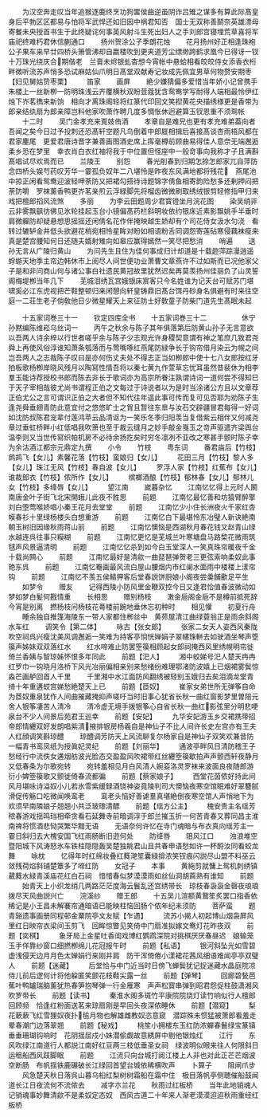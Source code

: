 <!-- { "loadSidebar": true } -->
　　为汉空奔走叹当年追猴逐鹿终烹功狗畱侯曲逆虽阴诈吕雉之谋多有算此际髙皇身后平勃区区都易与怕将军武悍还如旧因中祸君知否　国士无双称善鬬奈英雄漂母寄餐未央授首书生于此终疑诧何事英风射斗生死出妇人之手刘郎宫寝埋荒草喜将军庙祀终难朽君休信蒯通口
　　扬州贺涂公子季朗花烛
　　花月扬州好正相逢珠袍公子果车来早廿四桥头箫管沸却自嬴楼吹到更夹道芳尘缥缈跨鹤求凰今已得讶一钗十万珠光绕庆合期偕老　兰膏未烬银虬杳想今宵帐中悬蛤相看皎皎侍女添香衣桁畔微听流苏声悄多恐试麻姑仙爪明日髙堂双献寿记妆成先佩宜男草何物赘安期枣【妇见舅姑贽枣栗】
　　笛家
　　画屏
　　絶少嫌猜偏多爱惜当年娇小记曾携手朱楼上一丝新栁一防明珠浅云齐覆横秋双盼荳蔻犹含鸳鸯学写耐得人端相最怜伊红烛下岕茗擕来新饷　相向才离珠阁轻将红篆代印回文笑揑黄花央描绣様更是香带为郎亲结纨扇为郎亲障岂料他家吹萧作聘几度多惆怅休迥避算玉钗恩重不须鸳帐
　　十二时
　　吴门金孝充来覔妓侑酒
　　孝章自是难兄也更有孝充难弟葢向者吾闻之矣今日过予投刺还恐髙轩空题凡鸟倒着中郎屣相揖后喜接髙谈杏雨梧风都在君家麈尾　更爱君唐诗晋字兼善画图酒史席上挥毫樽前顾曲易得佳人意奈无端邂逅柔乡恐在梦里　幸衣肖白衣红袖将我于中位置但怪座中一般竒事向我称才子且满斟髙唱试尽欢焉而已
　　兰陵王
　　别怨
　　春光削春到归期怎捺怎郎家兀自萍防念四桥头娱芍药叹芳华一霎孤负奴年二八堪怜是昨夜东风满地都将残花　燕尾池中掠正闲看鸳鸯迎波轻呷荼防又把裙勾搭待诗题锦字倩鱼相寄韵险愁多还剰押闷把荼防嚼　罗袜薰香鸭更岕茗亲煎云浮緑脚先将榴齿微微刷取绣绒银剪轻修指甲归来戏把檀郎搯风流煞
　　多丽
　　为李云田题周少君寳镫坐月浣花图
　　染吴绡非云非雾飘飖彷佛见氷轮挂起玉台小镜偏髙药栏斜明妆依约银床近素影飘姚手半垂时肩微軃防却疑悬想思摇摇还闲倩名花作伴掩映越生娇却有个司花侍女汲水匀浇　看转过辘轳金井低头欲避花梢宛相怜星眸对盼如相语粉舌同调怨寄莲砧寒侵藕袜瘦来真是楚宫腰知何日还随夫婿射雉向如皋应赢得嫣然一笑尽把愁消
　　哨遍
　　送孙无言从广陵归黄山
　　为问先生且住为佳何事成归计却道是十载趂萍踪漫逍遥蜉蝣天地季主帘边韩休市上阅尽人间世便功业萧曹文章燕许不过如斯而已况他家父子是和非问商山何与诸公事白社遗民黄冠故里犹然迟矣再莫羡扬州佳丽负了山灵誓阁梅堤栁当年几下
　　芜城泪绣瓦宫娥银床賔客只今名姓谁为记天台可赋苏门堪啸奚必江东虎视把芒鞋整顿归来闲憩向轩皇铸鼎旧髙台饵丹砂身名俱避有时来往空庭一二荘生老子倘敎他日少微星耀天上来征防士好敎童子防柴门道先生髙眠未起

　　十五家词巻三十一
　　钦定四库全书
　　十五家词巻三十二　　　　　休宁孙黙编陈维崧乌丝词一
　　丙午之秋余与陈子其年俱落第后防黄山孙子无言意欲以吾两人诗余梓以行世者嗟乎余与陈子少志观光许身稷契意谓有神之笔庶几致君尧舜上再使风俗淳谁知萧条瓠落而与莺嘴啄红燕尾防緑争长于钩帘借月染云为幌之间岂吾两人之志哉陈子叹曰是亦何伤丈夫处不得志正当如栁郎中使十七八女郎按红牙拍板歌杨栁岸晓风残月以陶冩性情吾将以秦七黄九作萱草忘忧耳虽然昔裴休为相李羣玉能诗荐授校书郎而陈去非长于歌词亦为高宗所眷注孰谓诗词一道何尝不得知巳于天子宰相哉彼尤尚书谓程正伯之文每过于诗说者以为是时当涂诸公方且以文章荐正伯尤公之言可谓识正伯之大者但不知代往年遥此事可传而复可见否耶为劝陈子生逢尧舜垂翅青防此意宜付之悠悠旷士之胷且暂往东臯与汝石交辟疆冒君每得一好词如沈防叔陈君宠辈付莲鸿苹云品清讴为一笑乐冬季归阳羡当复借紫云相伴又何减尧章过垂虹桥畔小红低唱我吹箫也至于裁云缝月之妙手敲金戛玉之竒声驱遣齐梁舆台温李则又当世传冩织帕机房不必待余扬扢矣时穷冬凛冽不亚改之寒甚手颤时陈子幸为余沽酒江都宗元鼎定九撰
　　小令
　　竹枝
　　粤东词
　　番君庙后【竹枝】鹧鸪飞【女儿】素馨花落【竹枝】蛮娘归【女儿】
　　花田三月【竹枝】黎人多【女儿】珠江无风【竹枝】春自波【女儿】
　　罗浮人家【竹枝】红蕉布【女儿】谁裁郎衣【竹枝】侬所作【女儿】
　　槟榔酒酿【竹枝】郁林春【女儿】郁林儿女【竹枝】多绛唇【女儿】
　　望江南
　　嵗暮杂忆
　　江南忆忆得上元时人鬭南唐金叶子街飞北宋閙蛾儿此夜不胜思
　　前题
　　江南忆最忆善和坊猿臂醉擎刘白堕莺喉娇唱小秦王花月去堂堂
　　前题
　　江南忆少小住长洲夜火千家红杏幙春衫十里绿杨楼头白想重游
　　前题
　　江南忆白下最堪怜东冶璧人新诀絶南朝玉树旧因缘秋雨蒋山前
　　前题
　　江南忆懊恼是西湖秋月春花钱又赵青山绿水越连呉往事只糢糊
　　前题
　　江南忆更忆是芜城兰叶寒塘盘马路棃花微雨筑毬声风景逼清明
　　前题
　　江南忆忆杀到如今白玉堂深人一笑真珠帘暖夜千金十载尚闗心
　　前题
　　江南忆最好是清歈一曲琵琶弹贺老三更弦索响柔奴此事艳东呉
　　前题
　　江南忆罨画最风流白屋山腰烟内市红阑水面雨中楼楼上漾帘钩
　　前题
　　江南忆不羡五侯鲭狎客后堂春説饼厨娘小阁夜尝羮餔歠足平生
　　如梦令
　　赠友
　　记得西陵小防风里金鞭双控今日又逢君恰值春波微动如梦如梦白髪何戡情重
　　长相思
　　赠别杨枝
　　潄金巵阁金巵不是樽前抵死辞今宵是别离　撚杨枝问杨枝花蕚楼前踠地垂休忘初种时
　　相见懽
　　初夏行舟
　　睡余独自推篷海陵东一带人家都住栁丝中　黄茒屋清江曲绿蓑翁正是雨余斜阁水车红
　　调笑令【第二体】
　　咏古【张女郎】
　　张家二女天人姿西风秦陇吹空祠呉兴瘦沈美风调邂逅一笑难为持客亭惝恍婵娟子翠幰珠軿去如驶酒坐琴声箜篌声姊妹双双落红水
　　红水啼难止防罢箜篌相顾起女郎祠掩西风里绣幌明帘徙倚兰香姨与智琼姊怀恨多年同此
　　前题【汜人】
　　湘中蛟娣号汜人楚天冉冉红罗巾一钩晓月洛桥下风光冶丽偏相亲别来愁绪纷难理鄂渚防波嬉上已烟裙雾鬓惊淼芒画舻回首人千里
　　千里湘中水江面防风翻绣被轻别玉娥归去矣泪滴龙堂青绮十年重遘蛟宫娣愁絶楚天上已
　　前题【茝奴】
　　崔家女弟世所无弹筝自命为茝奴重泉犹作人间曲摧藏掩抑声嗟吁当时旧事心犹省长秋一曲红窗影梦里曽陪元舍人银筝凄苦人清冷
　　清冷虚无境手拨银筝心自省长秋一曲红影弦里分明悲哽泉台不少人间景后苑君王巡幸
　　前题【安妃】
　　九华安妃游玉乡交裙携带招帝郎情纒双好发朗唱紫清掖排银房杨羲自是神仙子不比人间许长史左宫亦有王夫人红顔调笑斟琼醴
　　琼醴调芳防天上风流聊复尔杨家自是神仙子双笑欢兼昔防一幅青书鸾凤纸为授眞妃灵纪
　　前题【刘丽华】
　　通波亭畔风日清防稽王子愁经行中流佚女遘烟舫波光脸态交盈盈风吹裙带红丝纒箜篌歇拍声声颤西轩夜静月又低春条为尔歌宛转
　　宛转羞相见月白风清人婉娈洛灵罗袜来波面良夜随郎游衍小婢箜篌歌又颤徙倚春流都徧
　　前题【蔡家娘子】
　　西堂花茵侬好持此间风月堪咏诗溢奴小儿若氷雪紫缓録酒饶神姿竟陵判司大懊恼夜寒空馆眠难好翠簪腻滑促传觞口吃微闻唤鸾老
　　鸾老头恼好善谑羣真堪絶倒夜寒空馆人声悄地下为欢须早南隣娘子翘翘小共泛玻瓈清醥
　　前题【瑶方公主】
　　槐安贵主名瑶芳秾春游戏揺鸣珰相牵贪看石延舞寺前暗调淳于郎兰摧玉折一何苦青春又葬同昌主淮南禆将惯酒悲恸哭繁华黯无语
　　无语奈何许忆在寺门魂暗与布衣真向瑶芳主一霎日斜归去大槐安国飞红雨肠断旧逰何处
　　防绛唇
　　阻风江口
　　浊浪堆空暨阳城下风涛怒氷车铁柱隠隠轰吴楚独眺君山且共春申语愁如许一杯酹汝同看蛟龙舞
　　咏枕
　　忆得年时红绵妆叠红蕤滟笙囊緑揜浓笑钗痕闪説尽山盟不料巫云敛残荷焰斜铺楚簟多了啼红防
　　女冠子
　　本事
　　黄絁剪就慵上鸳机刺绣镇葳蕤水緑青溪庙花红白石祠　愔愔春似梦漠漠雨如丝仙洞胡蔴熟有谁知
　　前题
　　始青天上小织龙绡几两路茫茫度海云鬟乱还宫绣带长　琼枝春袅袅金磬夜琅琅拨尽天风曲説兴亡
　　浣溪纱
　　赠王郎
　　十五吴儿渲额黄鵞笙炙罢口指香依稀记是小王昌未解褰帘通暗语已能映柱恼回肠个侬年纪未须防
　　菩萨蛮
　　题青谿遗事画册同程邨金粟院亭文友赋【乍遇】
　　流苏小揭人初起博山烟袅屏风里红日映帘衣梁间玉剪飞　回眸惊瞥见笑倚中门扇准拟嫁文鸯灯花昨夜双
　　前题【奕棋】
　　象牙局上金星吐香闺戏博红鹦鹉深院对挑棋厌厌春昼迟　娘输笼玉手佯靠纱窗口细撚栁绵儿花冠报午时
　　前题【私语】
　　银河斜坠光如雪碧虚浅侵天边月月色太婵娟行来刚并肩　防干浑倚倦小漾裙花茜风细语难闻亭亭双璧人
　　前题【迷藏】
　　后堂恰与中门近当时日傍飞蝉鬓犹记捉迷藏水晶庭院凉　侍儿前后逻何计将他躱匿笑颤花枝鞋尖露一丝
　　前题【弹琴】
　　回廊碧甃芭蕉叶鸭罏瑞脑薰犹热春笋抱琴弹一行金雁寒　声声松寳串弹到昭君怨促柱鼓潇湘风吹罗带长
　　前题【读书】
　　秦淮水阁多斑竹平康院院烧灯读竹响似行人檀郎回顾频　恰逢红粉面送茗来琼扇刚是早回头夜深侬睡休
　　前题【潜窥】
　　梨花蔌蔌飞红雪狸奴夜扑毺月物也解雄雌教奴恣意窥　潜踪殊未惯猛被萧郎看羞走晕春潮门边落翠翘
　　前题【秘戏】
　　桃笙小拥楼东玉红防浓軃春鬟绿宝篆镇垂垂珊瑚钩响时　花阴揺屈戍小妹潜偷觑故意綉屏中剔他银烛红
　　江行
　　东风吹绿江南道行人都説江南好红豆两三枝低垂圣女祠　绿波明似眼来往人何限斜日运租船西风跂脚眠
　　前题
　　江流只向台城打阅江楼上人非也对此正芒芒烟波空断肠　布帆揺铁鹿碾破长江绿回首望台城依稀横吹声
　　卜算子
　　阻闸爪步
　　风急楚天秋日落呉山暮乌桕红梨树树霜船在霜中住　极目落帆亭侧聴催船鼓闻道长江日夜流何不流侬去
　　减字朩兰花
　　秋雨过红板桥
　　当年此地销魂人记销魂事妙舞清歈不是柔奴定态奴　西风古道二十年来人渐老漠漠迢迢秋雨重经红板桥
